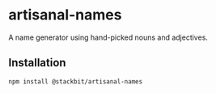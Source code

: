 # artisanal-names

A name generator using hand-picked nouns and adjectives.

## Installation

```
npm install @stackbit/artisanal-names
```

